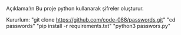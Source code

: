 Açıklama:\n
Bu proje python kullanarak şifreler oluşturur.

Kururlum:
"git clone https://github.com/code-088/passwords.git"
"cd passwords"
"pip install -r requirements.txt"
"python3 passwors.py"

